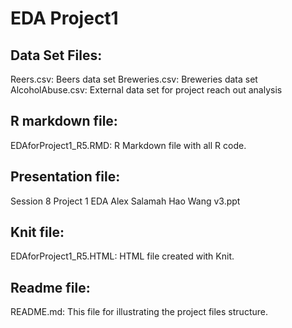 # EDA Project1
## Data Set Files:
Reers.csv: Beers data set
Breweries.csv: Breweries data set
AlcoholAbuse.csv: External data set for project reach out analysis

## R markdown file:
EDAforProject1_R5.RMD: R Markdown file with all R code.

## Presentation file:
Session 8 Project 1 EDA Alex Salamah Hao Wang v3.ppt

## Knit file:
EDAforProject1_R5.HTML: HTML file created with Knit.

## Readme file:
README.md: This file for illustrating the project files structure.
 
